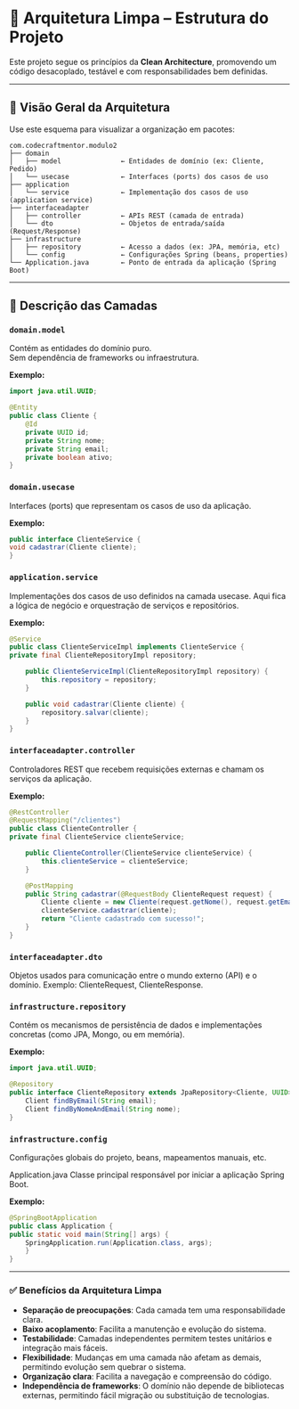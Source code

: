 # 🧱 Arquitetura Limpa – Estrutura do Projeto

Este projeto segue os princípios da **Clean Architecture**, promovendo um código desacoplado, testável e com responsabilidades bem definidas.

---

## 📐 Visão Geral da Arquitetura

Use este esquema para visualizar a organização em pacotes:

    com.codecraftmentor.modulo2
    ├── domain
    │   ├── model               ← Entidades de domínio (ex: Cliente, Pedido)
    │   └── usecase             ← Interfaces (ports) dos casos de uso
    ├── application
    │   └── service             ← Implementação dos casos de uso (application service)
    ├── interfaceadapter
    │   ├── controller          ← APIs REST (camada de entrada)
    │   └── dto                 ← Objetos de entrada/saída (Request/Response)
    ├── infrastructure
    │   ├── repository          ← Acesso a dados (ex: JPA, memória, etc)
    │   └── config              ← Configurações Spring (beans, properties)
    └── Application.java        ← Ponto de entrada da aplicação (Spring Boot)

---

## 🧩 Descrição das Camadas

### `domain.model`

Contém as entidades do domínio puro.  
Sem dependência de frameworks ou infraestrutura.

**Exemplo:**

```java
import java.util.UUID;

@Entity
public class Cliente {
    @Id
    private UUID id;
    private String nome;
    private String email;
    private boolean ativo;
}
```
### `domain.usecase`
Interfaces (ports) que representam os casos de uso da aplicação.

**Exemplo:**
```java
public interface ClienteService {
void cadastrar(Cliente cliente);
}
```


### `application.service`

Implementações dos casos de uso definidos na camada usecase.
Aqui fica a lógica de negócio e orquestração de serviços e repositórios.

**Exemplo:**
```java
@Service
public class ClienteServiceImpl implements ClienteService {
private final ClienteRepositoryImpl repository;

    public ClienteServiceImpl(ClienteRepositoryImpl repository) {
        this.repository = repository;
    }

    public void cadastrar(Cliente cliente) {
        repository.salvar(cliente);
    }
}
```

### `interfaceadapter.controller`

Controladores REST que recebem requisições externas e chamam os serviços da aplicação.

**Exemplo:**
```java
@RestController
@RequestMapping("/clientes")
public class ClienteController {
private final ClienteService clienteService;

    public ClienteController(ClienteService clienteService) {
        this.clienteService = clienteService;
    }

    @PostMapping
    public String cadastrar(@RequestBody ClienteRequest request) {
        Cliente cliente = new Cliente(request.getNome(), request.getEmail(), request.isAtivo());
        clienteService.cadastrar(cliente);
        return "Cliente cadastrado com sucesso!";
    }
}
```

### `interfaceadapter.dto`

Objetos usados para comunicação entre o mundo externo (API) e o domínio.
Exemplo: ClienteRequest, ClienteResponse.


### `infrastructure.repository`

Contém os mecanismos de persistência de dados e implementações concretas (como JPA, Mongo, ou em memória).

**Exemplo:**

```java
import java.util.UUID;

@Repository
public interface ClienteRepository extends JpaRepository<Cliente, UUID> {
    Client findByEmail(String email);
    Client findByNomeAndEmail(String nome);
}
```

### `infrastructure.config`

Configurações globais do projeto, beans, mapeamentos manuais, etc.

Application.java
Classe principal responsável por iniciar a aplicação Spring Boot.

**Exemplo:**
```java
@SpringBootApplication
public class Application {
public static void main(String[] args) {
    SpringApplication.run(Application.class, args);
    }
}
```
---
### ✅ Benefícios da Arquitetura Limpa
- **Separação de preocupações**: Cada camada tem uma responsabilidade clara.
- **Baixo acoplamento**: Facilita a manutenção e evolução do sistema.
- **Testabilidade**: Camadas independentes permitem testes unitários e integração mais fáceis.
- **Flexibilidade**: Mudanças em uma camada não afetam as demais, permitindo evolução sem quebrar o sistema.
- **Organização clara**: Facilita a navegação e compreensão do código.
- **Independência de frameworks**: O domínio não depende de bibliotecas externas, permitindo fácil migração ou substituição de tecnologias.

